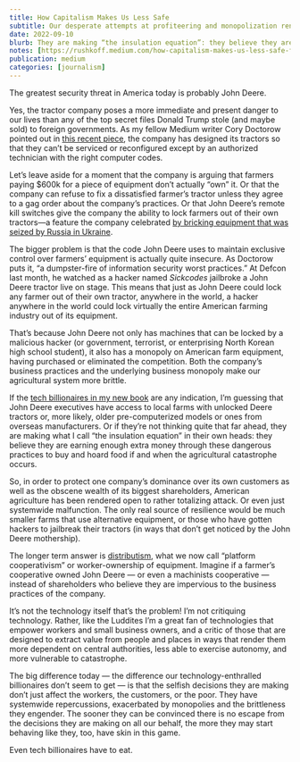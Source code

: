 ```yaml
---
title: How Capitalism Makes Us Less Safe
subtitle: Our desperate attempts at profiteering and monopolization render us all more vulnerable to death and disaster
date: 2022-09-10
blurb: They are making “the insulation equation”: they believe they are earning enough extra money through these dangerous practices to buy and hoard food if and when the agricultural catastrophe occurs.
notes: [https://rushkoff.medium.com/how-capitalism-makes-us-less-safe-fb03e0c0a422](https://rushkoff.medium.com/how-capitalism-makes-us-less-safe-fb03e0c0a422 "https://rushkoff.medium.com/how-capitalism-makes-us-less-safe-fb03e0c0a422")
publication: medium
categories: [journalism]
---
```


The greatest security threat in America today is probably John Deere.

Yes, the tractor company poses a more immediate and present danger to our lives than any of the top secret files Donald Trump stole (and maybe sold) to foreign governments. As my fellow Medium writer Cory Doctorow pointed out in [this recent piece](https://medium.com/@doctorow/this-weekend-i-watched-a-hacker-jailbreak-a-john-deere-tractor-live-on-stage-febbb0dc5a76), the company has designed its tractors so that they can’t be serviced or reconfigured except by an authorized technician with the right computer codes.

Let’s leave aside for a moment that the company is arguing that farmers paying $600k for a piece of equipment don’t actually “own” it. Or that the company can refuse to fix a dissatisfied farmer’s tractor unless they agree to a gag order about the company’s practices. Or that John Deere’s remote kill switches give the company the ability to lock farmers out of their own tractors—a feature the company celebrated [by bricking equipment that was seized by Russia in Ukraine](https://doctorow.medium.com/about-those-kill-switched-ukrainian-tractors-bc93f471b9c8).

The bigger problem is that the code John Deere uses to maintain exclusive control over farmers’ equipment is actually quite insecure. As Doctorow puts it, “a dumpster-fire of information security worst practices.” At Defcon last month, he watched as a hacker named _Sickcodes_ jailbroke a John Deere tractor live on stage. This means that just as John Deere could lock any farmer out of their own tractor, anywhere in the world, a hacker anywhere in the world could lock virtually the entire American farming industry out of its equipment.

That’s because John Deere not only has machines that can be locked by a malicious hacker (or government, terrorist, or enterprising North Korean high school student), it also has a monopoly on American farm equipment, having purchased or eliminated the competition. Both the company’s business practices and the underlying business monopoly make our agricultural system more brittle.

If the [tech billionaires in my new book](https://wwnorton.com/books/survival-of-the-richest) are any indication, I’m guessing that John Deere executives have access to local farms with unlocked Deere tractors or, more likely, older pre-computerized models or ones from overseas manufacturers. Or if they’re not thinking quite that far ahead, they are making what I call “the insulation equation” in their own heads: they believe they are earning enough extra money through these dangerous practices to buy and hoard food if and when the agricultural catastrophe occurs.

So, in order to protect one company’s dominance over its own customers as well as the obscene wealth of its biggest shareholders, American agriculture has been rendered open to rather totalizing attack. Or even just systemwide malfunction. The only real source of resilience would be much smaller farms that use alternative equipment, or those who have gotten hackers to jailbreak their tractors (in ways that don’t get noticed by the John Deere mothership).

The longer term answer is [distributism](https://rushkoff.medium.com/digital-distributism-52020e73de7), what we now call “platform cooperativism” or worker-ownership of equipment. Imagine if a farmer’s cooperative owned John Deere — or even a machinists cooperative — instead of shareholders who believe they are impervious to the business practices of the company.

It’s not the technology itself that’s the problem! I’m not critiquing technology. Rather, like the Luddites I’m a great fan of technologies that empower workers and small business owners, and a critic of those that are designed to extract value from people and places in ways that render them more dependent on central authorities, less able to exercise autonomy, and more vulnerable to catastrophe.

The big difference today — the difference our technology-enthralled billionaires don’t seem to get — is that the selfish decisions they are making don’t just affect the workers, the customers, or the poor. They have systemwide repercussions, exacerbated by monopolies and the brittleness they engender. The sooner they can be convinced there is no escape from the decisions they are making on all our behalf, the more they may start behaving like they, too, have skin in this game.

Even tech billionaires have to eat.

